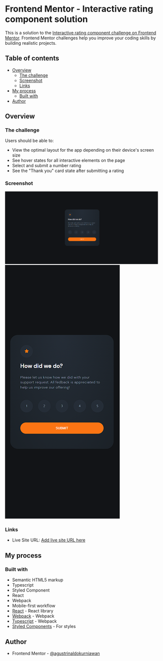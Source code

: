 # Frontend Mentor - Interactive rating component solution

This is a solution to the [Interactive rating component challenge on Frontend Mentor](https://www.frontendmentor.io/challenges/interactive-rating-component-koxpeBUmI). Frontend Mentor challenges help you improve your coding skills by building realistic projects.

## Table of contents

- [Overview](#overview)
  - [The challenge](#the-challenge)
  - [Screenshot](#screenshot)
  - [Links](#links)
- [My process](#my-process)
  - [Built with](#built-with)
- [Author](#author)

## Overview

### The challenge

Users should be able to:

- View the optimal layout for the app depending on their device's screen size
- See hover states for all interactive elements on the page
- Select and submit a number rating
- See the "Thank you" card state after submitting a rating

### Screenshot

![Desktop](screenshot/desktop.png)
![Mobile](screenshot/mobile.png)

### Links

- Live Site URL: [Add live site URL here](https://rating-card-frontendmentor-m1sxs04rq-agustrinaldokurniawan.vercel.app/m)

## My process

### Built with

- Semantic HTML5 markup
- Typescript
- Styled Component
- React
- Webpack
- Mobile-first workflow
- [React](https://reactjs.org/) - React library
- [Webpack](https://webpack.js.org/) - Webpack
- [Typescript](https://www.typescriptlang.org/) - Webpack
- [Styled Components](https://styled-components.com/) - For styles

## Author

- Frontend Mentor - [@agustrinaldokurniawan](https://www.frontendmentor.io/profile/agustrinaldokurniawan)
